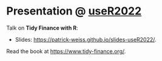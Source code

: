 # Presentation @ [useR2022](https://user2022.r-project.org/)

Talk on **Tidy Finance with R**:

- Slides: https://patrick-weiss.github.io/slides-useR2022/.


Read the book at https://www.tidy-finance.org/.
